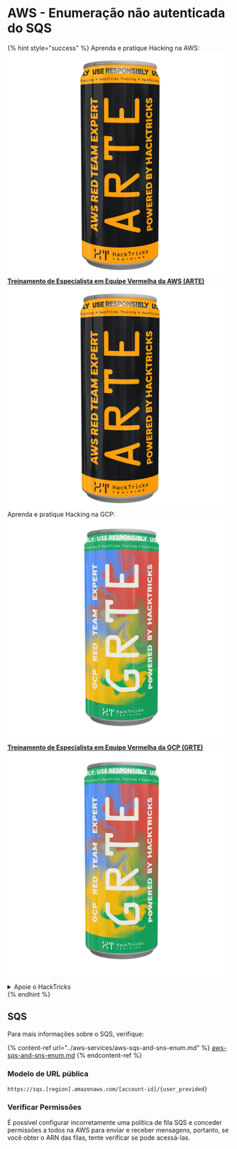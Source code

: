 # AWS - Enumeração não autenticada do SQS

{% hint style="success" %}
Aprenda e pratique Hacking na AWS: <img src="/.gitbook/assets/image.png" alt="" data-size="line"> [**Treinamento de Especialista em Equipe Vermelha da AWS (ARTE)**](https://training.hacktricks.xyz/courses/arte) <img src="/.gitbook/assets/image.png" alt="" data-size="line"> \
Aprenda e pratique Hacking na GCP: <img src="/.gitbook/assets/image (2).png" alt="" data-size="line"> [**Treinamento de Especialista em Equipe Vermelha da GCP (GRTE)** <img src="/.gitbook/assets/image (2).png" alt="" data-size="line">](https://training.hacktricks.xyz/courses/grte)

<details>

<summary>Apoie o HackTricks</summary>

- Verifique os [**planos de assinatura**](https://github.com/sponsors/carlospolop)!
- **Junte-se ao** 💬 [**grupo Discord**](https://discord.gg/hRep4RUj7f) ou ao [**grupo telegram**](https://t.me/peass) ou **siga-nos** no **Twitter** 🐦 [**@hacktricks\_live**](https://twitter.com/hacktricks\_live)**.**
- **Compartilhe truques de hacking enviando PRs para os repositórios** [**HackTricks**](https://github.com/carlospolop/hacktricks) e [**HackTricks Cloud**](https://github.com/carlospolop/hacktricks-cloud).

</details>
{% endhint %}

## SQS

Para mais informações sobre o SQS, verifique:

{% content-ref url="../aws-services/aws-sqs-and-sns-enum.md" %}
[aws-sqs-and-sns-enum.md](../aws-services/aws-sqs-and-sns-enum.md)
{% endcontent-ref %}

### Modelo de URL pública
```
https://sqs.[region].amazonaws.com/[account-id]/{user_provided}
```
### Verificar Permissões

É possível configurar incorretamente uma política de fila SQS e conceder permissões a todos na AWS para enviar e receber mensagens, portanto, se você obter o ARN das filas, tente verificar se pode acessá-las.
